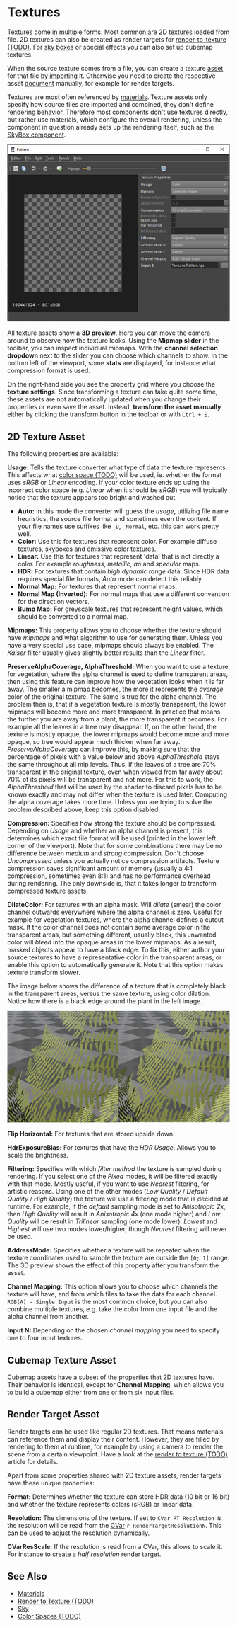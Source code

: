 # Textures

Textures come in multiple forms. Most common are 2D textures loaded from file. 2D textures can also be created as render targets for [render-to-texture (TODO)](../effects/render-to-texture.md). For [sky boxes](../effects/sky.md) or special effects you can also set up cubemap textures.

When the source texture comes from a file, you can create a texture [asset](../assets/assets-overview.md) for that file by [importing](../assets/import-assets.md) it. Otherwise you need to create the respective asset [document](../editor/editor-documents.md) manually, for example for render targets.

Textures are most often referenced by [materials](../materials/materials-overview.md). Texture assets only specify how source files are imported and combined, they don't define rendering behavior. Therefore most components don't use textures directly, but rather use materials, which configure the overall rendering, unless the component in question already sets up the rendering itself, such as the [SkyBox component](../effects/sky.md#skybox-component).

![Texture Asset](media/texture-asset.png)

All texture assets show a **3D preview**. Here you can move the camera around to observe how the texture looks. Using the **Mipmap slider** in the toolbar, you can inspect individual mipmaps. With the **channel selection dropdown** next to the slider you can choose which channels to show. In the bottom left of the viewport, some **stats** are displayed, for instance what compression format is used.

On the right-hand side you see the property grid where you choose the **texture settings**. Since transforming a texture can take quite some time, these assets are not automatically updated when you change their properties or even save the asset. Instead, **transform the asset manually** either by clicking the transform button in the toolbar or with `Ctrl + E`.

## 2D Texture Asset

The following properties are available:

**Usage:** Tells the texture converter what type of data the texture represents. This affects what [color space (TODO)](../appendix/color-spaces.md) will be used, ie. whether the format uses *sRGB* or *Linear* encoding. If your color texture ends up using the incorrect color space (e.g. *Linear* when it should be *sRGB*) you will typically notice that the texture appears too bright and washed out.

* **Auto:** In this mode the converter will guess the *usage*, utilizing file name heuristics, the source file format and sometimes even the content. If your file names use suffixes like `_D`, `_Normal`, etc. this can work pretty well.
* **Color:** Use this for textures that represent color. For example diffuse textures, skyboxes and emissive color textures.
* **Linear:** Use this for textures that represent 'data' that is not directly a color. For example *roughness*, *metallic*, *ao* and *specular* maps.
* **HDR:** For textures that contain *high dynamic range* data. Since HDR data requires special file formats, *Auto* mode can detect this reliably.
* **Normal Map:** For textures that represent normal maps.
* **Normal Map (Inverted):** For normal maps that use a different convention for the direction vectors.
* **Bump Map:** For greyscale textures that represent height values, which should be converted to a normal map.

**Mipmaps:** This property allows you to choose whether the texture should have *mipmaps* and what algorithm to use for generating them. Unless you have a very special use case, mipmaps should always be enabled. The *Kaiser* filter usually gives slightly better results than the *Linear* filter.

**PreserveAlphaCoverage, AlphaThreshold:** When you want to use a texture for vegetation, where the alpha channel is used to define transparent areas, then using this feature can improve how the vegetation looks when it is far away. The smaller a mipmap becomes, the more it represents the *average* color of the original texture. The same is true for the alpha channel. The problem then is, that if a vegetation texture is mostly transparent, the lower mipmaps will become more and more transparent. In practice that means the further you are away from a plant, the more transparent it becomes. For example all the leaves in a tree may disappear. If, on the other hand, the texture is mostly opaque, the lower mipmaps would become more and more opaque, so tree would appear much thicker when far away. *PreserveAlphaCoverage* can improve this, by making sure that the percentage of pixels with a value below and above *AlphaThreshold* stays the same throughout all mip levels. Thus, if the leaves of a tree are 70% transparent in the original texture, even when viewed from far away about 70% of its pixels will be transparent and not more. For this to work, the *AlphaThreshold* that will be used by the shader to discard pixels has to be known exactly and may not differ when the texture is used later. Computing the alpha coverage takes more time. Unless you are trying to solve the problem described above, keep this option disabled.

**Compression:** Specifies how strong the texture should be compressed. Depending on *Usage* and whether an alpha channel is present, this determines which exact file format will be used (printed in the lower left corner of the viewport). Note that for some combinations there may be no difference between *medium* and *strong* compression. Don't choose *Uncompressed* unless you actually notice compression artifacts. Texture compression saves significant amount of memory (usually a 4:1 compression, sometimes even 8:1) and has no performance overhead during rendering. The only downside is, that it takes longer to transform compressed texture assets.

**DilateColor:** For textures with an alpha mask. Will *dilate* (smear) the color channel outwards everywhere where the alpha channel is zero. Useful for example for vegetation textures, where the alpha channel defines a cutout mask. If the color channel does not contain some average color in the transparent areas, but something different, usually black, this unwanted color will *bleed* into the opaque areas in the lower mipmaps. As a result, masked objects appear to have a black edge. To fix this, either author your source textures to have a representative color in the transparent areas, or enable this option to automatically generate it. Note that this option makes texture transform slower.

The image below shows the difference of a texture that is completely black in the transparent areas, versus the same texture, using color dilation. Notice how there is a black edge around the plant in the left image.

![Color Dilation](media/texture-dilation.jpg)

**Flip Horizontal:** For textures that are stored upside down.

**HdrExposureBias:** For textures that have the *HDR Usage*. Allows you to scale the brightness.

**Filtering:** Specifies with which *filter method* the texture is sampled during rendering. If you select one of the *Fixed* modes, it will be filtered exactly with that mode. Mostly useful, if you want to use *Nearest* filtering, for artistic reasons. Using one of the other modes (*Low Quality* / *Default Quality* / *High Quality*) the texture will use a filtering mode that is decided at runtime. For example, if the *default* sampling mode is set to *Anisotropic 2x*, then *High Quality* will result in *Anisotropic 4x* (one mode higher) and *Low Quality* will be result in *Trilinear* sampling (one mode lower). *Lowest* and *Highest* will use two modes lower/higher, though *Nearest* filtering will never be used.

**AddressMode:** Specifies whether a texture will be repeated when the texture coordinates used to sample the texture are outside the `[0; 1]` range. The 3D preview shows the effect of this property after you transform the asset.

**Channel Mapping:** This option allows you to choose which channels the texture will have, and from which files to take the data for each channel. `RGB(A) - Single Input` is the most common choice, but you can also combine multiple textures, e.g. take the color from one input file and the alpha channel from another.

**Input N:** Depending on the chosen *channel mapping* you need to specify one to four input textures.

## Cubemap Texture Asset

Cubemap assets have a subset of the properties that 2D textures have. Their behavior is identical, except for **Channel Mapping**, which allows you to build a cubemap either from one or from six input files.

## Render Target Asset

Render targets can be used like regular 2D textures. That means materials can reference them and display their content. However, they are filled by rendering to them at runtime, for example by using a camera to render the scene from a certain viewpoint. Have a look at the [render to texture (TODO)](../effects/render-to-texture.md) article for details.

Apart from some properties shared with 2D texture assets, render targets have these unique properties:

**Format:** Determines whether the texture can store HDR data (10 bit or 16 bit) and whether the texture represents colors (sRGB) or linear data.

**Resolution:** The dimensions of the texture. If set to `CVar RT Resolution N` the resolution will be read from the [CVar](../debugging/cvars.md) `r_RenderTargetResolutionN`. This can be used to adjust the resolution dynamically.

**CVarResScale:** If the resolution is read from a CVar, this allows to scale it. For instance to create a *half resolution* render target.

## See Also


* [Materials](../materials/materials-overview.md)
* [Render to Texture (TODO)](../effects/render-to-texture.md)
* [Sky](../effects/sky.md)
* [Color Spaces (TODO)](../appendix/color-spaces.md)
